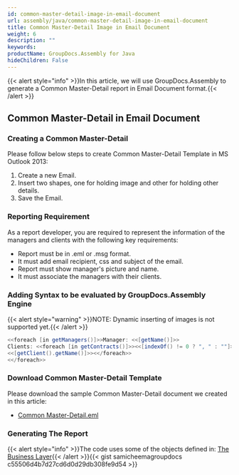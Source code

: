 ```yaml
---
id: common-master-detail-image-in-email-document
url: assembly/java/common-master-detail-image-in-email-document
title: Common Master-Detail Image in Email Document
weight: 6
description: ""
keywords: 
productName: GroupDocs.Assembly for Java
hideChildren: False
---
```

{{< alert style="info" >}}In this article, we will use GroupDocs.Assembly to generate a Common Master-Detail report in Email Document format.{{< /alert >}}

## Common Master-Detail in Email Document

### Creating a Common Master-Detail

Please follow below steps to create Common Master-Detail Template in MS Outlook 2013:

1.  Create a new Email.
2.  Insert two shapes, one for holding image and other for holding other details.
3.  Save the Email.

### Reporting Requirement

As a report developer, you are required to represent the information of the managers and clients with the following key requirements:

*   Report must be in .eml or .msg format.
*   It must add email recipient, css and subject of the email.
*   Report must show manager's picture and name.
*   It must associate the managers with their clients.

### Adding Syntax to be evaluated by GroupDocs.Assembly Engine

{{< alert style="warning" >}}NOTE: Dynamic inserting of images is not supported yet.{{< /alert >}}

```java
<<foreach [in getManagers()]>>Manager: <<[getName()]>>
Clients: <<foreach [in getContracts()]>><<[indexOf() != 0 ? ", " : ""]>>
<<[getClient().getName()]>><</foreach>>
<</foreach>>
```

### Download Common Master-Detail Template

Please download the sample Common Master-Detail document we created in this article:

*   [Common Master-Detail.eml](https://raw.githubusercontent.com/groupdocs-assembly/GroupDocs.Assembly-for-Java/master/Examples/GroupDocs.Assembly.Examples.Java/Data/Storage/Email%20Templates/Bulleted%20List.eml?raw=true)

### Generating The Report

{{< alert style="info" >}}The code uses some of the objects defined in: [The Business Layer](https://docs.groupdocs.com/assembly/java/the-business-layer/){{< /alert >}}{{< gist samicheemagroupdocs c55506d4b7d27cd6d0d29db308fe9d54 >}}
